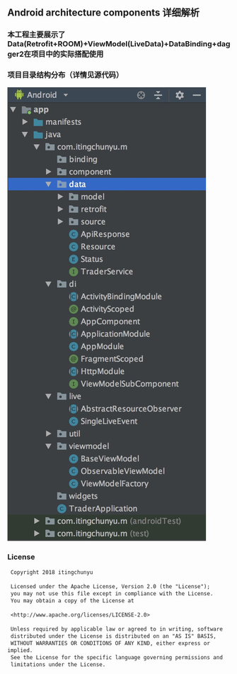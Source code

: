 ## Android architecture components 详细解析

### 本工程主要展示了Data(Retrofit+ROOM)+ViewModel(LiveData)+DataBinding+dagger2在项目中的实际搭配使用

### 项目目录结构分布（详情见源代码）

![structure](/doc/android-project-structure.jpg)

### License
```
 Copyright 2018 itingchunyu
        
 Licensed under the Apache License, Version 2.0 (the "License");
 you may not use this file except in compliance with the License.
 You may obtain a copy of the License at

 <http://www.apache.org/licenses/LICENSE-2.0>

 Unless required by applicable law or agreed to in writing, software
 distributed under the License is distributed on an "AS IS" BASIS,
 WITHOUT WARRANTIES OR CONDITIONS OF ANY KIND, either express or implied.
 See the License for the specific language governing permissions and
 limitations under the License.
```